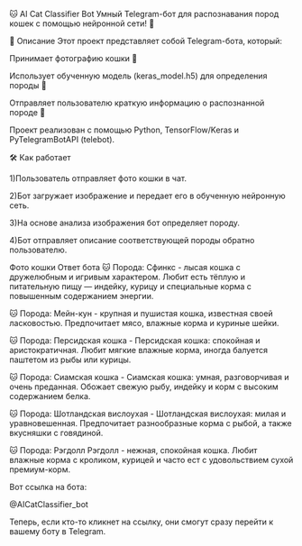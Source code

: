 🐱 AI Cat Classifier Bot Умный Telegram-бот для распознавания пород кошек с помощью нейронной сети! 🚀

📜 Описание Этот проект представляет собой Telegram-бота, который:

Принимает фотографию кошки 📸

Использует обученную модель (keras_model.h5) для определения породы 🧠

Отправляет пользователю краткую информацию о распознанной породе 🐾

Проект реализован с помощью Python, TensorFlow/Keras и PyTelegramBotAPI (telebot).

🛠 Как работает

1)Пользователь отправляет фото кошки в чат.

2)Бот загружает изображение и передает его в обученную нейронную сеть.

3)На основе анализа изображения бот определяет породу.

4)Бот отправляет описание соответствующей породы обратно пользователю.

Фото кошки Ответ бота 🐱 Порода: Сфинкс - лысая кошка с дружелюбным и игривым характером. Любит есть тёплую и питательную пищу — индейку, курицу и специальные корма с повышенным содержанием энергии.

🐱 Порода: Мейн-кун - крупная и пушистая кошка, известная своей ласковостью. Предпочитает мясо, влажные корма и куриные шейки.

🐱 Порода: Персидская кошка - Персидская кошка: спокойная и аристократичная. Любит мягкие влажные корма, иногда балуется паштетом из рыбы или курицы.

🐱 Порода: Сиамская кошка - Сиамская кошка: умная, разговорчивая и очень преданная. Обожает свежую рыбу, индейку и корм с высоким содержанием белка.

🐱 Порода: Шотландская вислоухая - Шотландская вислоухая: милая и уравновешенная. Предпочитает разнообразные корма с рыбой, а также вкусняшки с говядиной.

🐱 Порода: Рэгдолл Рэгдолл - нежная, спокойная кошка. Любит влажные корма с кроликом, курицей и часто ест с удовольствием сухой премиум-корм.

Вот ссылка на бота:

@AICatClassifier_bot

Теперь, если кто-то кликнет на ссылку, они смогут сразу перейти к вашему боту в Telegram.
